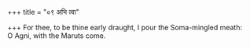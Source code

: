 +++
title = "०९ अभि त्वा"

+++
For thee, to be thine early draught, I pour the Soma-mingled meath:  
     O Agni, with the Maruts come.
